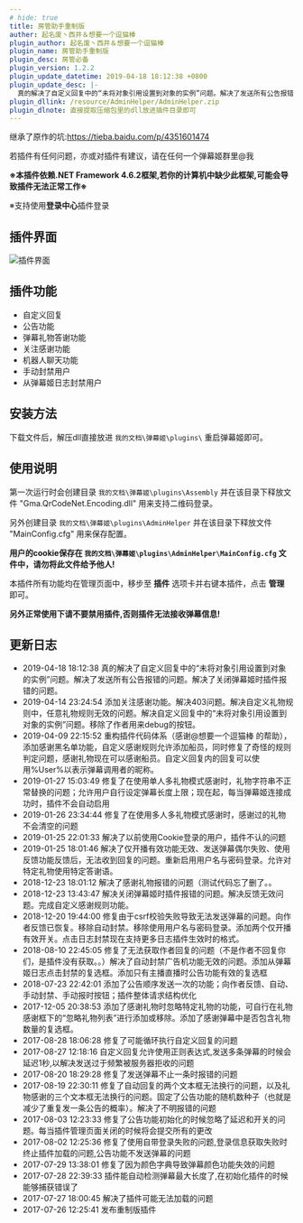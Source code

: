 ```yaml
---
# hide: true
title: 房管助手重制版
auther: 起名废丶西井＆想要一个逗猫棒
plugin_author: 起名废丶西井＆想要一个逗猫棒
plugin_name: 房管助手重制版
plugin_desc: 房管必备
plugin_version: 1.2.2
plugin_update_datetime: 2019-04-18 18:12:38 +0800
plugin_update_desc: |-
  真的解决了自定义回复中的“未将对象引用设置到对象的实例”问题。解决了发送所有公告报错的问题。解决了关闭弹幕姬时插件报错的问题。
plugin_dllink: /resource/AdminHelper/AdminHelper.zip
plugin_dlnote: 直接提取压缩包里的dll放进插件目录即可
---
```


继承了原作的坑:https://tieba.baidu.com/p/4351601474

若插件有任何问题，亦或对插件有建议，请在任何一个弹幕姬群里@我

**※本插件依赖.NET Framework 4.6.2框架,若你的计算机中缺少此框架,可能会导致插件无法正常工作※**

※支持使用**登录中心**插件登录

插件界面
---
<img class="shadow" src="https://www.danmuji.cn/resource/AdminHelper/preview.png" alt="插件界面" />

插件功能
---
- 自定义回复
- 公告功能
- 弹幕礼物答谢功能
- 关注感谢功能
- 机器人聊天功能
- 手动封禁用户
- 从弹幕姬日志封禁用户

安装方法
---

下载文件后，解压dll直接放进 `我的文档\弹幕姬\plugins\` 重启弹幕姬即可。

使用说明
---

第一次运行时会创建目录 `我的文档\弹幕姬\plugins\Assembly` 并在该目录下释放文件 "Gma.QrCodeNet.Encoding.dll" 用来支持二维码登录。

另外创建目录 `我的文档\弹幕姬\plugins\AdminHelper` 并在该目录下释放文件 "MainConfig.cfg" 用来保存配置。

**用户的cookie保存在 `我的文档\弹幕姬\plugins\AdminHelper\MainConfig.cfg` 文件中，请勿将此文件给予他人!**

本插件所有功能均在管理页面中，移步至 **插件** 选项卡并右键本插件，点击 **管理** 即可。

**另外正常使用下请不要禁用插件,否则插件无法接收弹幕信息!**

更新日志
---
- 2019-04-18 18:12:38 真的解决了自定义回复中的“未将对象引用设置到对象的实例”问题。解决了发送所有公告报错的问题。解决了关闭弹幕姬时插件报错的问题。
- 2019-04-14 23:24:54 添加关注感谢功能。解决403问题。解决自定义礼物规则中，任意礼物规则无效的问题。解决自定义回复中的“未将对象引用设置到对象的实例”问题。移除了作者用来debug的按钮。
- 2019-04-09 22:15:52 重构插件代码体系（感谢@想要一个逗猫棒 的帮助），添加感谢黑名单功能，自定义感谢规则允许添加船员，同时修复了奇怪的规则判定问题，感谢礼物现在可以感谢船员。自定义回复内的回复可以使用%User%以表示弹幕调用者的昵称。
- 2019-01-27 15:03:49 修复了在使用单人多礼物模式感谢时，礼物字符串不正常替换的问题；允许用户自行设定弹幕长度上限；现在起，每当弹幕姬连接成功时，插件不会自动启用
- 2019-01-26 23:34:44 修复了在使用多人多礼物模式感谢时，感谢过的礼物不会清空的问题
- 2019-01-25 22:01:33 解决了以前使用Cookie登录的用户，插件不认的问题
- 2019-01-25 18:01:46 解决了仅开播有效功能无效、发送弹幕偶尔失败、使用反馈功能反馈后，无法收到回复的问题。重新启用用户名与密码登录。允许对特定礼物使用特定答谢语。
- 2018-12-23 18:01:12 解决了感谢礼物报错的问题（测试代码忘了删了。。
- 2018-12-23 13:43:47 解决关闭弹幕姬时插件报错的问题。解决反馈无效问题。完成自定义感谢规则功能。
- 2018-12-20 19:44:00 修复由于csrf校验失败导致无法发送弹幕的问题。向作者反馈已恢复。移除自动封禁。移除使用用户名与密码登录。添加两个仅开播有效开关。点击日志封禁现在支持更多日志插件生效时的格式。
- 2018-08-10 22:45:05 修复了无法获取作者回复的问题（不是作者不回复你们，是插件没有获取。。）解决了自动封禁广告机功能无效的问题。添加从弹幕姬日志点击封禁的复选框。添加只有主播直播时公告功能有效的复选框
- 2018-07-23 22:42:01 添加了公告顺序发送一次的功能；向作者反馈、自动、手动封禁、手动报时按钮；插件整体请求结构优化
- 2017-12-05 20:38:53 添加了感谢礼物时忽略特定礼物的功能，可自行在礼物感谢框下的“忽略礼物列表”进行添加或移除。添加了感谢弹幕中是否包含礼物数量的复选框。
- 2017-08-28 18:06:28 修复了可能循环执行自定义回复的问题
- 2017-08-27 12:18:16 自定义回复允许使用正则表达式,发送多条弹幕的时候会延迟1秒,以解决发送过于频繁被服务器拒收的问题
- 2017-08-20 18:29:28 修复了发送弹幕不止一条时报错的问题
- 2017-08-19 22:30:11 修复了自动回复的两个文本框无法换行的问题，以及礼物感谢的三个文本框无法换行的问题。固定了公告功能的随机数种子（也就是减少了重复发一条公告的概率）。解决了不明报错的问题
- 2017-08-03 12:23:33 修复了公告功能初始化的时候忽略了延迟和开关的问题。每当插件管理页面关闭的时候将会提交所有的更改
- 2017-08-02 12:25:36 修复了使用自带登录失败的问题,登录信息获取失败时终止插件加载的问题,公告功能不发送弹幕的问题
- 2017-07-29 13:38:01 修复了因为颜色字典导致弹幕颜色功能失效的问题
- 2017-07-28 22:39:33 插件能自动检测弹幕最大长度了,在初始化插件的时候能够捕获错误了
- 2017-07-27 18:00:45 解决了插件可能无法加载的问题
- 2017-07-26 12:25:41 发布重制版插件